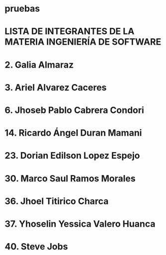 # pruebas

# LISTA DE INTEGRANTES DE LA MATERIA INGENIERÍA DE SOFTWARE
# 2. Galia Almaraz
# 3. Ariel Alvarez Caceres
# 6. Jhoseb Pablo Cabrera Condori
# 14. Ricardo Ángel Duran Mamani
# 23. Dorian Edilson Lopez Espejo
# 30. Marco Saul Ramos Morales
# 36. Jhoel Titirico Charca
# 37. Yhoselin Yessica Valero Huanca

# 40. Steve Jobs




